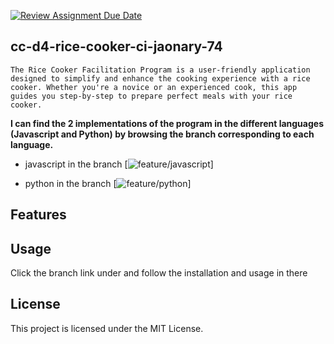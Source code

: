 [![Review Assignment Due Date](https://classroom.github.com/assets/deadline-readme-button-24ddc0f5d75046c5622901739e7c5dd533143b0c8e959d652212380cedb1ea36.svg)](https://classroom.github.com/a/__xb4cFP)

## cc-d4-rice-cooker-ci-jaonary-74
`The Rice Cooker Facilitation Program is a user-friendly application designed to simplify and enhance the cooking experience with a rice cooker. Whether you're a novice or an experienced cook, this app guides you step-by-step to prepare perfect meals with your rice cooker.`

**I can find the 2 implementations of the program in the different languages (Javascript and Python) by browsing the branch corresponding to each language.**

- javascript in the branch [![feature/javascript](https://github.com/hei-school/cc-d4-rice-cooker-ci-jaonary-74/tree/feature/javascript)]

- python in the branch [![feature/python](https://github.com/hei-school/cc-d4-rice-cooker-ci-jaonary-74/tree/feature/python)]

## Features

## Usage
Click the branch link under and follow the installation and usage in there 
## License
This project is licensed under the MIT License.
